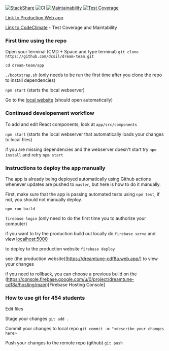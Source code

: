 [![StackShare](http://img.shields.io/badge/tech-stack-0690fa.svg?style=flat)](https://stackshare.io/dcsil/dreamtune)
![CI](https://github.com/dcsil/dream-team/workflows/CI/badge.svg)
[![Maintainability](https://api.codeclimate.com/v1/badges/7f87a22ae67adec9e7aa/maintainability)](https://codeclimate.com/repos/5e52ed5d4c82bf01780003db/maintainability)
[![Test Coverage](https://api.codeclimate.com/v1/badges/7f87a22ae67adec9e7aa/test_coverage)](https://codeclimate.com/repos/5e52ed5d4c82bf01780003db/test_coverage)

[Link to Production Web app](https://dreamtune-cdf8a.web.app/)

[Link to CodeClimate](https://codeclimate.com/repos/5e52ed5d4c82bf01780003db) - Test Coverage and Maintability

### First time using the repo
Open your terminal (CMD + Space and type terminal)
`git clone https://github.com/dcsil/dream-team.git` 

`cd dream-team/app` 

`./bootstrap.sh` (only needs to be run the first time after you clone the repo to install dependencies)

`npm start` (starts the local webserver)

Go to the [local website](http://localhost:3000/) (should open automatically) 

### Continued developement workflow

To add and edit React components, look at `app/src/components`

`npm start` (starts the local webserver that automatically loads your changes to local files)

if you are missing dependencies and the webserver doesn't start try `npm install` and retry `npm start`


### Instructions to deploy the app manually

The app is already being deployed automatically using Github actions whenever updates are pushed to `master`, but here is how to do it manually. 

First, make sure that the app is passing automated tests using `npm test`, if not, you should not manually deploy. 

`npm run build`

`firebase login` (only need to do the first time you to authorize your computer) 

if you want to try the production build out locally do `firebase serve` and view [localhost:5000](http://localhost:5000)

to deploy to the production website `firebase deploy`

see (the production website)[https://dreamtune-cdf8a.web.app/] to view your changes

if you need to rollback, you can choose a previous build on the (https://console.firebase.google.com/u/0/project/dreamtune-cdf8a/hosting/main)[Firebase Hosting Console]

### How to use git for 454 students
Edit files

Stage your changes `git add .`

Commit your changes to local repo `git commit -m "<describe your changes here>`

Push your changes to the remote repo (github) `git push`
